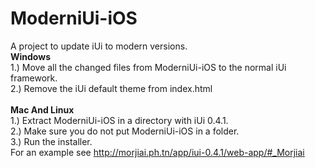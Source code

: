 # ModerniUi-iOS
A project to update iUi to modern versions. 
</br> 
<b>Windows</b> 
</br> 
1.) Move all the changed files from ModerniUi-iOS to the normal iUi framework.
</br> 
2.) Remove the iUi default theme from index.html
</br>
</br> 
<b>Mac And Linux</b> 
</br>
1.) Extract ModerniUi-iOS in a directory with iUi 0.4.1.
</br> 
2.) Make sure you do not put ModerniUi-iOS in a folder.
</br>
3.) Run the installer.
</br>
For an example see http://morjiai.ph.tn/app/iui-0.4.1/web-app/#_Morjiai 
